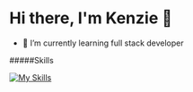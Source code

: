 # Hi there, I'm Kenzie 👋

- 🌱 I’m currently learning full stack developer


#####Skills

[![My Skills](https://skillicons.dev/icons?i=c,java,html,css,typescript,vue&theme=light)](https://skillicons.dev)
